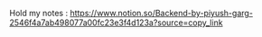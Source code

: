 Hold my notes : https://www.notion.so/Backend-by-piyush-garg-2546f4a7ab498077a00fc23e3f4d123a?source=copy_link
